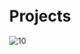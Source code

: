 # Projects

![10](https://user-images.githubusercontent.com/61973661/149364039-8681adf3-3628-4a2d-b6cd-6474777c8aa5.jpg)

